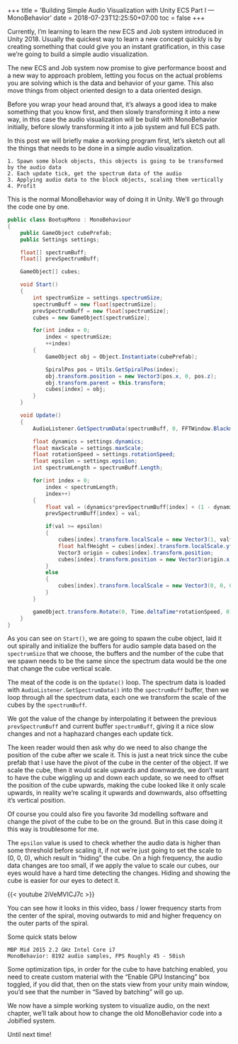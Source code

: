 +++
title = 'Building Simple Audio Visualization with Unity ECS Part I — MonoBehavior'
date = 2018-07-23T12:25:50+07:00
toc = false
+++

Currently, I’m learning to learn the new ECS and Job system introduced in Unity 2018. Usually the quickest way to learn a new concept quickly is by creating something that could give you an instant gratification, in this case we’re going to build a simple audio visualization.

The new ECS and Job system now promise to give performance boost and a new way to approach problem, letting you focus on the actual problems you are solving which is the data and behavior of your game. This also move things from object oriented design to a data oriented design.

Before you wrap your head around that, it’s always a good idea to make something that you know first, and then slowly transforming it into a new way, in this case the audio visualization will be build with MonoBehavior initially, before slowly transforming it into a job system and full ECS path.

In this post we will briefly make a working program first, let’s sketch out all the things that needs to be done in a simple audio visualization.

```
1. Spawn some block objects, this objects is going to be transformed by the audio data
2. Each update tick, get the spectrum data of the audio
3. Applying audio data to the block objects, scaling them vertically
4. Profit
```

This is the normal MonoBehavior way of doing it in Unity. We’ll go through the code one by one.

```c#
public class BootupMono : MonoBehaviour
{
    public GameObject cubePrefab;
    public Settings settings;

    float[] spectrumBuff;
    float[] prevSpectrumBuff;

    GameObject[] cubes;

    void Start()
    {
        int spectrumSize = settings.spectrumSize;
        spectrumBuff = new float[spectrumSize];
        prevSpectrumBuff = new float[spectrumSize];
        cubes = new GameObject[spectrumSize];

        for(int index = 0;
            index < spectrumSize;
            ++index)
        {
            GameObject obj = Object.Instantiate(cubePrefab);

            SpiralPos pos = Utils.GetSpiralPos(index);
            obj.transform.position = new Vector3(pos.x, 0, pos.z);
            obj.transform.parent = this.transform;
            cubes[index] = obj;
        }
    }

    void Update()
    {
        AudioListener.GetSpectrumData(spectrumBuff, 0, FFTWindow.BlackmanHarris);

        float dynamics = settings.dynamics;
        float maxScale = settings.maxScale;
        float rotationSpeed = settings.rotationSpeed;
        float epsilon = settings.epsilon;
        int spectrumLength = spectrumBuff.Length;

        for(int index = 0; 
            index < spectrumLength; 
            index++)
        {
            float val = (dynamics*prevSpectrumBuff[index] + (1 - dynamics)*spectrumBuff[index]);
            prevSpectrumBuff[index] = val;

            if(val >= epsilon)
            {
                cubes[index].transform.localScale = new Vector3(1, val*maxScale, 1);
                float halfHeight = cubes[index].transform.localScale.y*0.5f;
                Vector3 origin = cubes[index].transform.position;
                cubes[index].transform.position = new Vector3(origin.x, halfHeight, origin.z);
            }
            else
            {
                cubes[index].transform.localScale = new Vector3(0, 0, 0);
            }
        }

        gameObject.transform.Rotate(0, Time.deltaTime*rotationSpeed, 0);
    }
}
```
As you can see on `Start()`, we are going to spawn the cube object, laid it out spirally and initialize the buffers for audio sample data based on the `spectrumSize` that we choose, the buffers and the number of the cube that we spawn needs to be the same since the spectrum data would be the one that change the cube vertical scale.

The meat of the code is on the `Update()` loop. The spectrum data is loaded with `AudioListener.GetSpectrumData()` into the `spectrumBuff` buffer, then we loop through all the spectrum data, each one we transform the scale of the cubes by the `spectrumBuff`.

We got the value of the change by interpolating it between the previous `prevSpectrumBuff` and current buffer `spectrumBuff`, giving it a nice slow changes and not a haphazard changes each update tick.

The keen reader would then ask why do we need to also change the position of the cube after we scale it. This is just a neat trick since the cube prefab that I use have the pivot of the cube in the center of the object. If we scale the cube, then it would scale upwards and downwards, we don’t want to have the cube wiggling up and down each update, so we need to offset the position of the cube upwards, making the cube looked like it only scale upwards, in reality we’re scaling it upwards and downwards, also offsetting it’s vertical position.

Of course you could also fire you favorite 3d modelling software and change the pivot of the cube to be on the ground. But in this case doing it this way is troublesome for me.

The `epsilon` value is used to check whether the audio data is higher than some threshold before scaling it, if not we’re just going to set the scale to (0, 0, 0), which result in “hiding” the cube. On a high frequency, the audio data changes are too small, if we apply the value to scale our cubes, our eyes would have a hard time detecting the changes. Hiding and showing the cube is easier for our eyes to detect it.

{{< youtube 2iVeMVICJ7c >}}

You can see how it looks in this video, bass / lower frequency starts from the center of the spiral, moving outwards to mid and higher frequency on the outer parts of the spiral.

Some quick stats below

```
MBP Mid 2015 2.2 GHz Intel Core i7 
MonoBehavior: 8192 audio samples, FPS Roughly 45 - 50ish
```

Some optimization tips, in order for the cube to have batching enabled, you need to create custom material with the “Enable GPU Instancing” box toggled, if you did that, then on the stats view from your unity main window, you’d see that the number in “Saved by batching” will go up.

We now have a simple working system to visualize audio, on the next chapter, we’ll talk about how to change the old MonoBehavior code into a Jobified system.

Until next time!
